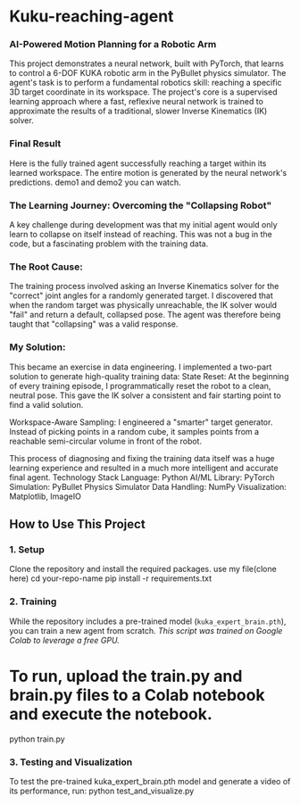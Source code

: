 # Kuku-reaching-agent
### AI-Powered Motion Planning for a Robotic Arm
This project demonstrates a neural network, built with PyTorch, that learns to control a 6-DOF KUKA robotic arm in the PyBullet physics simulator. The agent's task is to perform a fundamental robotics skill: reaching a specific 3D target coordinate in its workspace.
The project's core is a supervised learning approach where a fast, reflexive neural network is trained to approximate the results of a traditional, slower Inverse Kinematics (IK) solver.

### Final Result
Here is the fully trained agent successfully reaching a target within its learned workspace. The entire motion is generated by the neural network's predictions.
demo1 and demo2 you can watch.

### The Learning Journey: Overcoming the "Collapsing Robot"
A key challenge during development was that my initial agent would only learn to collapse on itself instead of reaching. This was not a bug in the code, but a fascinating problem with the training data.

### The Root Cause:
The training process involved asking an Inverse Kinematics solver for the "correct" joint angles for a randomly generated target. I discovered that when the random target was physically unreachable, the IK solver would "fail" and return a default, collapsed pose. The agent was therefore being taught that "collapsing" was a valid response.

### My Solution:
This became an exercise in data engineering. I implemented a two-part solution to generate high-quality training data:
State Reset: At the beginning of every training episode, I programmatically reset the robot to a clean, neutral pose. This gave the IK solver a consistent and fair starting point to find a valid solution.

Workspace-Aware Sampling: I engineered a "smarter" target generator. Instead of picking points in a random cube, it samples points from a reachable semi-circular volume in front of the robot.

This process of diagnosing and fixing the training data itself was a huge learning experience and resulted in a much more intelligent and accurate final agent.
Technology Stack
Language: Python
AI/ML Library: PyTorch
Simulation: PyBullet Physics Simulator
Data Handling: NumPy
Visualization: Matplotlib, ImageIO

## How to Use This Project

### 1. Setup
Clone the repository and install the required packages.
use my file(clone here)
cd your-repo-name
pip install -r requirements.txt

### 2. Training
While the repository includes a pre-trained model (`kuka_expert_brain.pth`), you can train a new agent from scratch.
*This script was trained on Google Colab to leverage a free GPU.*
# To run, upload the train.py and brain.py files to a Colab notebook and execute the notebook.
python train.py

### 3. Testing and Visualization
To test the pre-trained kuka_expert_brain.pth model and generate a video of its performance, run:
python test_and_visualize.py




